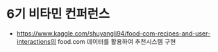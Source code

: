 # 6기 비타민 컨퍼런스 
- https://www.kaggle.com/shuyangli94/food-com-recipes-and-user-interactions의 food.com 데이터를 활용하여 추천시스템 구현
